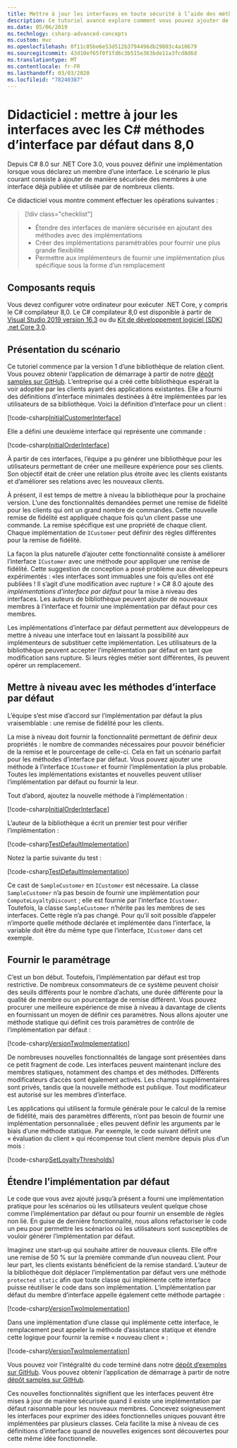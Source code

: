 ```yaml
---
title: Mettre à jour les interfaces en toute sécurité à l’aide des méthodes d’interface par défaut dansC#
description: Ce tutoriel avancé explore comment vous pouvez ajouter de manière sécurisée de nouvelles fonctionnalités aux définitions d’une interface existante sans rompre toutes les classes et tous les structs qui implémentent cette interface.
ms.date: 05/06/2019
ms.technlogy: csharp-advanced-concepts
ms.custom: mvc
ms.openlocfilehash: 0f11c85be6e53d512b3794496db29803c4a10679
ms.sourcegitcommit: 43d10ef65f0f1fd6c3b515e363bde11a3fcd8d6d
ms.translationtype: MT
ms.contentlocale: fr-FR
ms.lasthandoff: 03/03/2020
ms.locfileid: "78240387"
---
```

# <a name="tutorial-update-interfaces-with-default-interface-methods-in-c-80"></a>Didacticiel : mettre à jour les interfaces avec les C# méthodes d’interface par défaut dans 8,0

Depuis C# 8.0 sur .NET Core 3.0, vous pouvez définir une implémentation lorsque vous déclarez un membre d’une interface. Le scénario le plus courant consiste à ajouter de manière sécurisée des membres à une interface déjà publiée et utilisée par de nombreux clients.

Ce didacticiel vous montre comment effectuer les opérations suivantes :

> [!div class="checklist"]
>
> * Étendre des interfaces de manière sécurisée en ajoutant des méthodes avec des implémentations
> * Créer des implémentations paramétrables pour fournir une plus grande flexibilité
> * Permettre aux implémenteurs de fournir une implémentation plus spécifique sous la forme d’un remplacement

## <a name="prerequisites"></a>Composants requis

Vous devez configurer votre ordinateur pour exécuter .NET Core, y compris le C# compilateur 8,0. Le C# compilateur 8,0 est disponible à partir de [Visual Studio 2019 version 16,3](https://visualstudio.microsoft.com/downloads/?utm_medium=microsoft&utm_source=docs.microsoft.com&utm_campaign=inline+link&utm_content=download+vs2019) ou du [Kit de développement logiciel (SDK) .net Core 3,0](https://dotnet.microsoft.com/download).

## <a name="scenario-overview"></a>Présentation du scénario

Ce tutoriel commence par la version 1 d’une bibliothèque de relation client. Vous pouvez obtenir l’application de démarrage à partir de notre [dépôt samples sur GitHub](https://github.com/dotnet/samples/tree/master/csharp/tutorials/default-interface-members-versions/starter/customer-relationship). L’entreprise qui a créé cette bibliothèque espérait la voir adoptée par les clients ayant des applications existantes. Elle a fourni des définitions d’interface minimales destinées à être implémentées par les utilisateurs de sa bibliothèque. Voici la définition d’interface pour un client :

[!code-csharp[InitialCustomerInterface](~/samples/snippets/csharp/tutorials/default-interface-members-versions/starter/customer-relationship/ICustomer.cs?name=SnippetICustomerVersion1)]

Elle a défini une deuxième interface qui représente une commande :

[!code-csharp[InitialOrderInterface](~/samples/snippets/csharp/tutorials/default-interface-members-versions/starter/customer-relationship/IOrder.cs?name=SnippetIorderVersion1)]

À partir de ces interfaces, l’équipe a pu générer une bibliothèque pour les utilisateurs permettant de créer une meilleure expérience pour ses clients. Son objectif était de créer une relation plus étroite avec les clients existants et d’améliorer ses relations avec les nouveaux clients.

À présent, il est temps de mettre à niveau la bibliothèque pour la prochaine version. L’une des fonctionnalités demandées permet une remise de fidélité pour les clients qui ont un grand nombre de commandes. Cette nouvelle remise de fidélité est appliquée chaque fois qu’un client passe une commande. La remise spécifique est une propriété de chaque client. Chaque implémentation de `ICustomer` peut définir des règles différentes pour la remise de fidélité. 

La façon la plus naturelle d’ajouter cette fonctionnalité consiste à améliorer l’interface `ICustomer` avec une méthode pour appliquer une remise de fidélité. Cette suggestion de conception a posé problème aux développeurs expérimentés : «les interfaces sont immuables une fois qu’elles ont été publiées ! Il s’agit d’une modification avec rupture ! » C# 8.0 ajoute des *implémentations d’interface par défaut* pour la mise à niveau des interfaces. Les auteurs de bibliothèque peuvent ajouter de nouveaux membres à l’interface et fournir une implémentation par défaut pour ces membres.

Les implémentations d’interface par défaut permettent aux développeurs de mettre à niveau une interface tout en laissant la possibilité aux implémenteurs de substituer cette implémentation. Les utilisateurs de la bibliothèque peuvent accepter l’implémentation par défaut en tant que modification sans rupture. Si leurs règles métier sont différentes, ils peuvent opérer un remplacement.

## <a name="upgrade-with-default-interface-methods"></a>Mettre à niveau avec les méthodes d’interface par défaut

L’équipe s’est mise d’accord sur l’implémentation par défaut la plus vraisemblable : une remise de fidélité pour les clients.

La mise à niveau doit fournir la fonctionnalité permettant de définir deux propriétés : le nombre de commandes nécessaires pour pouvoir bénéficier de la remise et le pourcentage de celle-ci. Cela en fait un scénario parfait pour les méthodes d’interface par défaut. Vous pouvez ajouter une méthode à l’interface `ICustomer` et fournir l’implémentation la plus probable. Toutes les implémentations existantes et nouvelles peuvent utiliser l’implémentation par défaut ou fournir la leur.

Tout d’abord, ajoutez la nouvelle méthode à l’implémentation :

[!code-csharp[InitialOrderInterface](~/samples/snippets/csharp/tutorials/default-interface-members-versions/finished/customer-relationship/ICustomer.cs?name=SnippetLoyaltyDiscountVersionOne)]

L’auteur de la bibliothèque a écrit un premier test pour vérifier l’implémentation :

[!code-csharp[TestDefaultImplementation](~/samples/snippets/csharp/tutorials/default-interface-members-versions/finished/customer-relationship/Program.cs?name=SnippetTestDefaultImplementation)]

Notez la partie suivante du test :

[!code-csharp[TestDefaultImplementation](~/samples/snippets/csharp/tutorials/default-interface-members-versions/finished/customer-relationship/Program.cs?name=SnippetHighlightCast)]

Ce cast de `SampleCustomer` en `ICustomer` est nécessaire. La classe `SampleCustomer` n’a pas besoin de fournir une implémentation pour `ComputeLoyaltyDiscount` ; elle est fournie par l’interface `ICustomer`. Toutefois, la classe `SampleCustomer` n’hérite pas les membres de ses interfaces. Cette règle n’a pas changé. Pour qu’il soit possible d’appeler n’importe quelle méthode déclarée et implémentée dans l’interface, la variable doit être du même type que l’interface, `ICustomer` dans cet exemple.

## <a name="provide-parameterization"></a>Fournir le paramétrage

C’est un bon début. Toutefois, l’implémentation par défaut est trop restrictive. De nombreux consommateurs de ce système peuvent choisir des seuils différents pour le nombre d’achats, une durée différente pour la qualité de membre ou un pourcentage de remise différent. Vous pouvez procurer une meilleure expérience de mise à niveau à davantage de clients en fournissant un moyen de définir ces paramètres. Nous allons ajouter une méthode statique qui définit ces trois paramètres de contrôle de l’implémentation par défaut :

[!code-csharp[VersionTwoImplementation](~/samples/snippets/csharp/tutorials/default-interface-members-versions/finished/customer-relationship/ICustomer.cs?name=SnippetLoyaltyDiscountVersionTwo)]

De nombreuses nouvelles fonctionnalités de langage sont présentées dans ce petit fragment de code. Les interfaces peuvent maintenant inclure des membres statiques, notamment des champs et des méthodes. Différents modificateurs d’accès sont également activés. Les champs supplémentaires sont privés, tandis que la nouvelle méthode est publique. Tout modificateur est autorisé sur les membres d’interface.

Les applications qui utilisent la formule générale pour le calcul de la remise de fidélité, mais des paramètres différents, n’ont pas besoin de fournir une implémentation personnalisée ; elles peuvent définir les arguments par le biais d’une méthode statique. Par exemple, le code suivant définit une « évaluation du client » qui récompense tout client membre depuis plus d’un mois :

[!code-csharp[SetLoyaltyThresholds](~/samples/snippets/csharp/tutorials/default-interface-members-versions/finished/customer-relationship/Program.cs?name=SnippetSetLoyaltyThresholds)]

## <a name="extend-the-default-implementation"></a>Étendre l’implémentation par défaut

Le code que vous avez ajouté jusqu’à présent a fourni une implémentation pratique pour les scénarios où les utilisateurs veulent quelque chose comme l’implémentation par défaut ou pour fournir un ensemble de règles non lié. En guise de dernière fonctionnalité, nous allons refactoriser le code un peu pour permettre les scénarios où les utilisateurs sont susceptibles de vouloir générer l’implémentation par défaut. 

Imaginez une start-up qui souhaite attirer de nouveaux clients. Elle offre une remise de 50 % sur la première commande d’un nouveau client. Pour leur part, les clients existants bénéficient de la remise standard. L’auteur de la bibliothèque doit déplacer l’implémentation par défaut vers une méthode `protected static` afin que toute classe qui implémente cette interface puisse réutiliser le code dans son implémentation. L’implémentation par défaut du membre d’interface appelle également cette méthode partagée :

[!code-csharp[VersionTwoImplementation](~/samples/snippets/csharp/tutorials/default-interface-members-versions/finished/customer-relationship/ICustomer.cs?name=SnippetFinalVersion)]

Dans une implémentation d’une classe qui implémente cette interface, le remplacement peut appeler la méthode d’assistance statique et étendre cette logique pour fournir la remise « nouveau client » :

[!code-csharp[VersionTwoImplementation](~/samples/snippets/csharp/tutorials/default-interface-members-versions/finished/customer-relationship/SampleCustomer.cs?name=SnippetOverrideAndExtend)]

Vous pouvez voir l’intégralité du code terminé dans notre [dépôt d’exemples sur GitHub](https://github.com/dotnet/samples/tree/master/csharp/tutorials/default-interface-members-versions/finished/customer-relationship). Vous pouvez obtenir l’application de démarrage à partir de notre [dépôt samples sur GitHub](https://github.com/dotnet/samples/tree/master/csharp/tutorials/default-interface-members-versions/starter/customer-relationship).

Ces nouvelles fonctionnalités signifient que les interfaces peuvent être mises à jour de manière sécurisée quand il existe une implémentation par défaut raisonnable pour les nouveaux membres. Concevez soigneusement les interfaces pour exprimer des idées fonctionnelles uniques pouvant être implémentées par plusieurs classes. Cela facilite la mise à niveau de ces définitions d’interface quand de nouvelles exigences sont découvertes pour cette même idée fonctionnelle.
